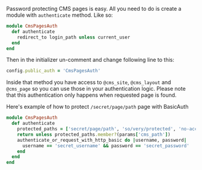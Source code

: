 Password protecting CMS pages is easy. All you need to do is create a module with `authenticate` method. Like so:

```ruby
module CmsPagesAuth
  def authenticate
    redirect_to login_path unless current_user
  end
end
```

Then in the initializer un-comment and change following line to this:

```ruby
config.public_auth = 'CmsPagesAuth'
```

Inside that method you have access to `@cms_site`, `@cms_layout` and `@cms_page` so you can use those in your authentication logic. Please note that this authentication only happens when requested page is found.

Here's example of how to protect `/secret/page/path` page with BasicAuth

```ruby
module CmsPagesAuth
  def authenticate
    protected_paths = ['secret/page/path', 'so/very/protected', 'no-access']
    return unless protected_paths.member?(params['cms_path'])
    authenticate_or_request_with_http_basic do |username, password|
      username == 'secret_username' && password == 'secret_password'
    end
  end
end
```